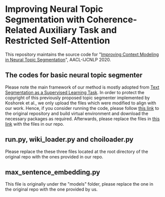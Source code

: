 # Improving Neural Topic Segmentation with Coherence-Related Auxiliary Task and Restricted Self-Attention
This repository maintains the source code for "[Improving Context Modeling in Neural Topic Segmentation](https://arxiv.org/pdf/2010.03138.pdf)", AACL-IJCNLP 2020.

## The codes for basic neural topic segmenter
Please note the main framework of our method is mostly adopted from [Text Segmentation as a Supervised Learning Task](https://arxiv.org/abs/1803.09337). In order to protect the copyright of this previously proposed topic segmenter implemented by Koshorek et al., we only upload the files which were modified to align with our work. Hence, if you consider running the code, please follow [this link](https://github.com/koomri/text-segmentation) to the original repository and build virtual environment and download the necessary packages as required. Afterwards, please replace the files in [this link](https://github.com/koomri/text-segmentation) with the files in our repo.

## run.py, wiki_loader.py and choiloader.py
Please replace the these three files located at the root directory of the original repo with the ones provided in our repo.

## max_sentence_embedding.py
This file is originally under the "models" folder, please replace the one in the original repo with the one provided by us.

